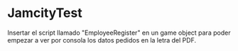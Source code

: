 # JamcityTest


Insertar el script llamado "EmployeeRegister" en un game object para poder empezar a ver por consola los datos pedidos en la letra del PDF.
